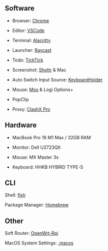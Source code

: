 ## Software

- Browser: [Chrome](Chrome/Chrome.md)

- Editor: [VSCode](https://code.visualstudio.com/)

- Terminal: [Alacritty](https://github.com/alacritty/alacritty)

- Launcher: [Raycast](https://raycast.com)

- Todo: [TickTick](https://ticktick.com/)

- Screenshot: [Shottr](https://shottr.cc/) & Mac

- Auto Switch Input Source: [KeyboardHolder](https://github.com/leaves615/KeyboardHolder)

- Mouse: [Mos](https://mos.caldis.me/) & Logi Options+

- PopClip

- Proxy: [ClashX Pro](https://install.appcenter.ms/users/clashx/apps/clashx-pro/distribution_groups/public)

## Hardware

- MacBook Pro 16 M1 Max / 32GB RAM

- Monitor: Dell U2723QX

- Mouse: MX Master 3s

- Keyboard: HHKB HYBRID TYPE-S

## CLI

Shell: [fish](https://fishshell.com/)

Package Manager: [Homebrew](https://brew.sh/)

## Other

Soft Router: [OpenWrt-Rpi](https://github.com/SuLingGG/OpenWrt-Rpi)

MacOS System Settings: [.macos](.macos)
